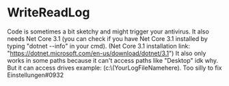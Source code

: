 # WriteReadLog
Code is sometimes a bit sketchy and might trigger your antivirus.
It also needs Net Core 3.1 (you can check if you have Net Core 3.1 installed by typing "dotnet --info" in your cmd).
(Net Core 3.1 installation link: "https://dotnet.microsoft.com/en-us/download/dotnet/3.1")
It also only works in some paths because it can't access paths like "Desktop" idk why. But it can access drives example: (c:\\(YourLogFileNamehere).
Too silly to fix
Einstellungen#0932
